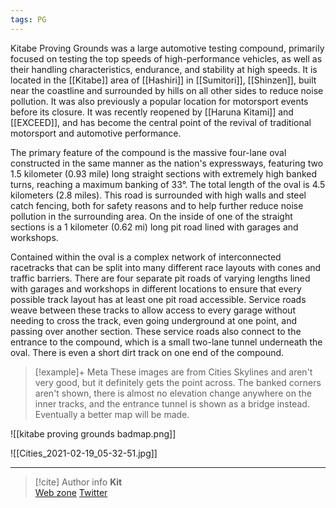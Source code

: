 ```yaml
---
tags: PG
---
```

Kitabe Proving Grounds was a large automotive testing compound, primarily focused on testing the top speeds of high-performance vehicles, as well as their handling characteristics, endurance, and stability at high speeds. It is located in the [[Kitabe]] area of [[Hashiri]] in [[Sumitori]], [[Shinzen]], built near the coastline and surrounded by hills on all other sides to reduce noise pollution. It was also previously a popular location for motorsport events before its closure. It was recently reopened by [[Haruna Kitami]] and [[EXCEED]], and has become the central point of the revival of traditional motorsport and automotive performance.

The primary feature of the compound is the massive four-lane oval constructed in the same manner as the nation's expressways, featuring two 1.5 kilometer (0.93 mile) long straight sections with extremely high banked turns, reaching a maximum banking of 33°. The total length of the oval is 4.5 kilometers (2.8 miles). This road is surrounded with high walls and steel catch fencing, both for safety reasons and to help further reduce noise pollution in the surrounding area. On the inside of one of the straight sections is a 1 kilometer (0.62 mi) long pit road lined with garages and workshops.

Contained within the oval is a complex network of interconnected racetracks that can be split into many different race layouts with cones and traffic barriers. There are four separate pit roads of varying lengths lined with garages and workshops in different locations to ensure that every possible track layout has at least one pit road accessible. Service roads weave between these tracks to allow access to every garage without needing to cross the track, even going underground at one point, and passing over another section. These service roads also connect to the entrance to the compound, which is a small two-lane tunnel underneath the oval. There is even a short dirt track on one end of the compound.

> [!example]+ Meta
> These images are from Cities Skylines and aren't very good, but it definitely gets the point across. The banked corners aren't shown, there is almost no elevation change anywhere on the inner tracks, and the entrance tunnel is shown as a bridge instead. Eventually a better map will be made.

![[kitabe proving grounds badmap.png]]

![[Cities_2021-02-19_05-32-51.jpg]]

-----
> [!cite] Author info
> **Kit**\
> [Web zone](https://kitabe.link) [Twitter](https://twitter.com/Kerosyn_)